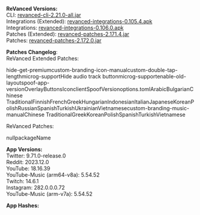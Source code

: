 **ReVanced Versions:**  
CLI: [revanced-cli-2.21.0-all.jar](https://github.com/j-hc/revanced-cli/releases/tag/v2.21.0)  
Integrations (Extended): [revanced-integrations-0.105.4.apk](https://github.com/inotia00/revanced-integrations/releases/tag/v0.105.4)  
Integrations: [revanced-integrations-0.106.0.apk](https://github.com/revanced/revanced-integrations/releases/tag/v0.106.0)  
Patches (Extended): [revanced-patches-2.171.4.jar](https://github.com/inotia00/revanced-patches/releases/tag/v2.171.4)  
Patches: [revanced-patches-2.172.0.jar](https://github.com/revanced/revanced-patches/releases/tag/v2.172.0)  

**Patches Changelog**:   
ReVanced Extended Patches:  

hide-get-premiumcustom-branding-icon-manualcustom-double-tap-lengthmicrog-supportHide audio track buttonmicrog-supportenable-old-layoutspoof-app-versionOverlayButtonsIconclientSpoofVersionoptions.tomlArabicBulgarianChinese TraditionalFinnishFrenchGreekHungarianIndonesianItalianJapaneseKoreanPolishRussianSpanishTurkishUkrainianVietnamesecustom-branding-music-manualChinese TraditionalGreekKoreanPolishSpanishTurkishVietnamese
  
ReVanced Patches:   

nullpackageName
  
**App Versions:**  
Twitter: 9.71.0-release.0  
Reddit: 2023.12.0  
YouTube: 18.16.39  
YouTube-Music (arm64-v8a): 5.54.52  
Twitch: 14.6.1  
Instagram: 282.0.0.0.72  
YouTube-Music (arm-v7a): 5.54.52  

**App Hashes:**  
  
